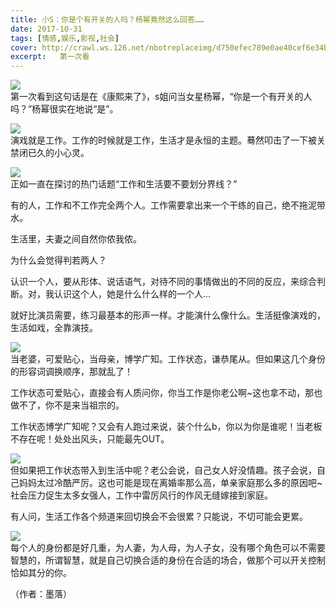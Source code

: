 ```yaml
---
title: 小S：你是个有开关的人吗？杨幂竟然这么回答……
date: 2017-10-31
tags: [情感,娱乐,影视,社会]
cover: http://crawl.ws.126.net/nbotreplaceimg/d750efec789e0ae40cef6e34bd6e8997/15febf1ef1c729ec8358ddcfa2e66fab.jpg
excerpt:   第一次看
---
```

![](http://crawl.ws.126.net/nbotreplaceimg/d750efec789e0ae40cef6e34bd6e8997/15febf1ef1c729ec8358ddcfa2e66fab.jpg)  
第一次看到这句话是在《康熙来了》，s姐问当女星杨幂，“你是一个有开关的人吗？”杨幂很实在地说“是”。  

![](http://crawl.ws.126.net/nbotreplaceimg/bc4e413e0404ea8b386b4334d5ba150d/b7a75631a984890aa6baca8ccd5d21c9.jpg)  
演戏就是工作。工作的时候就是工作，生活才是永恒的主题。蓦然叩击了一下被关禁闭已久的小心灵。  

![](http://crawl.ws.126.net/nbotreplaceimg/bc4e413e0404ea8b386b4334d5ba150d/f693e70f32357da4941757f6fa79d512.gif)  
正如一直在探讨的热门话题“工作和生活要不要划分界线？”  

有的人，工作和不工作完全两个人。工作需要拿出来一个干练的自己，绝不拖泥带水。

生活里，夫妻之间自然你侬我侬。

为什么会觉得判若两人？

认识一个人，要从形体、说话语气，对待不同的事情做出的不同的反应，来综合判断。对，我认识这个人，她是什么什么样的一个人…

就好比演员需要，练习最基本的形声一样。才能演什么像什么。生活挺像演戏的，生活如戏，全靠演技。

![](http://crawl.ws.126.net/nbotreplaceimg/49dc115816087eac67b3eab55e507b87/dcfa63b6ddf945df8b4dbe03ed2f35fc.jpg)  
当老婆，可爱贴心，当母亲，博学广知。工作状态，谦恭尾从。但如果这几个身份的形容词调换顺序，那就乱了！  

工作状态可爱贴心，直接会有人质问你，你当工作是你老公啊~这也拿不动，那也做不了，你不是来当祖宗的。

工作状态博学广知呢？又会有人跑过来说，装个什么b，你以为你是谁呢！当老板不存在呢！处处出风头，只能最先OUT。

![](http://crawl.ws.126.net/nbotreplaceimg/49dc115816087eac67b3eab55e507b87/aa34fc1c0c86dfbaed71a1f5d8e56fbc.jpg)  
但如果把工作状态带入到生活中呢？老公会说，自己女人好没情趣。孩子会说，自己妈妈太过冷酷严厉。这也可能是现在离婚率那么高，单亲家庭那么多的原因吧~社会压力促生太多女强人，工作中雷厉风行的作风无缝嫁接到家庭。  

有人问，生活工作各个频道来回切换会不会很累？只能说，不切可能会更累。

![](http://crawl.ws.126.net/nbotreplaceimg/bc4e413e0404ea8b386b4334d5ba150d/34a9706c20b830200185ec5f0b1181d7.jpg)  
每个人的身份都是好几重，为人妻，为人母，为人子女，没有哪个角色可以不需要智慧的，所谓智慧，就是自己切换合适的身份在合适的场合，做那个可以开关控制恰如其分的你。  

（作者：墨落）

